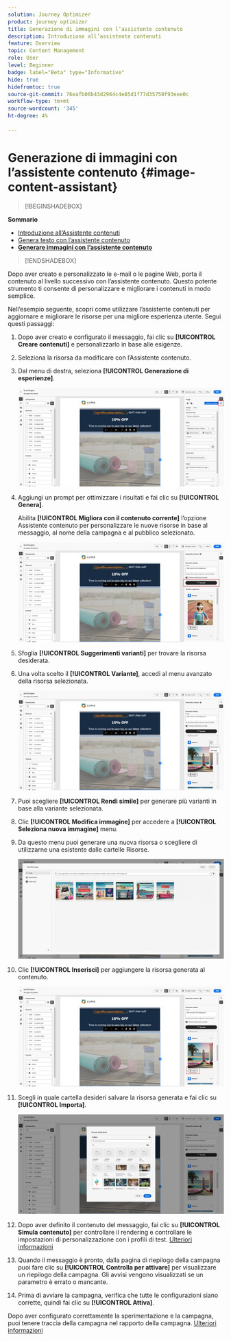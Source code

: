 ```yaml
---
solution: Journey Optimizer
product: journey optimizer
title: Generazione di immagini con l’assistente contenuto
description: Introduzione all’assistente contenuti
feature: Overview
topic: Content Management
role: User
level: Beginner
badge: label="Beta" type="Informative"
hide: true
hidefromtoc: true
source-git-commit: 76eafb06b43d2964c4e85d1f77d35750f93eee0c
workflow-type: tm+mt
source-wordcount: '345'
ht-degree: 4%

---
```


# Generazione di immagini con l’assistente contenuto {#image-content-assistant}

>[!BEGINSHADEBOX]

**Sommario**

* [Introduzione all’Assistente contenuti](gs-generative.md)
* [Genera testo con l’assistente contenuto](generative-title.md)
* **[Generare immagini con l’assistente contenuto](generative-image.md)**

>[!ENDSHADEBOX]



Dopo aver creato e personalizzato le e-mail o le pagine Web, porta il contenuto al livello successivo con l’assistente contenuto. Questo potente strumento ti consente di personalizzare e migliorare i contenuti in modo semplice.

Nell’esempio seguente, scopri come utilizzare l’assistente contenuti per aggiornare e migliorare le risorse per una migliore esperienza utente. Segui questi passaggi:

1. Dopo aver creato e configurato il messaggio, fai clic su **[!UICONTROL Creare contenuti]** e personalizzarlo in base alle esigenze.

1. Seleziona la risorsa da modificare con l’Assistente contenuto.

1. Dal menu di destra, seleziona **[!UICONTROL Generazione di esperienze]**.

   ![](assets/gen-ai-image-1.png)

1. Aggiungi un prompt per ottimizzare i risultati e fai clic su **[!UICONTROL Genera]**.

   Abilita **[!UICONTROL Migliora con il contenuto corrente]** l’opzione Assistente contenuto per personalizzare le nuove risorse in base al messaggio, al nome della campagna e al pubblico selezionato.

   ![](assets/gen-ai-image-2.png)

1. Sfoglia **[!UICONTROL Suggerimenti varianti]** per trovare la risorsa desiderata.

1. Una volta scelto il **[!UICONTROL Variante]**, accedi al menu avanzato della risorsa selezionata.

   ![](assets/gen-ai-image-3.png)

1. Puoi scegliere **[!UICONTROL Rendi simile]** per generare più varianti in base alla variante selezionata.

1. Clic **[!UICONTROL Modifica immagine]** per accedere a **[!UICONTROL Seleziona nuova immagine]** menu.

1. Da questo menu puoi generare una nuova risorsa o scegliere di utilizzarne una esistente dalle cartelle Risorse.

   ![](assets/gen-ai-image-4.png)

1. Clic **[!UICONTROL Inserisci]** per aggiungere la risorsa generata al contenuto.

   ![](assets/gen-ai-image-5.png)

1. Scegli in quale cartella desideri salvare la risorsa generata e fai clic su **[!UICONTROL Importa]**.

   ![](assets/gen-ai-image-6.png)

1. Dopo aver definito il contenuto del messaggio, fai clic su **[!UICONTROL Simula contenuto]** per controllare il rendering e controllare le impostazioni di personalizzazione con i profili di test. [Ulteriori informazioni](../email/preview.md)

1. Quando il messaggio è pronto, dalla pagina di riepilogo della campagna puoi fare clic su **[!UICONTROL Controlla per attivare]** per visualizzare un riepilogo della campagna. Gli avvisi vengono visualizzati se un parametro è errato o mancante.

1. Prima di avviare la campagna, verifica che tutte le configurazioni siano corrette, quindi fai clic su **[!UICONTROL Attiva]**.

Dopo aver configurato correttamente la sperimentazione e la campagna, puoi tenere traccia della campagna nel rapporto della campagna. [Ulteriori informazioni](../reports/campaign-global-report.md#experimentation-report)